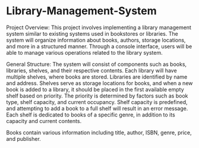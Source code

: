 # Library-Management-System
Project Overview: This project involves implementing a library management system similar to existing systems used in bookstores or libraries. The system will organize information about books, authors, storage locations, and more in a structured manner. Through a console interface, users will be able to manage various operations related to the library system.

General Structure: The system will consist of components such as books, libraries, shelves, and their respective contents. Each library will have multiple shelves, where books are stored. Libraries are identified by name and address. Shelves serve as storage locations for books, and when a new book is added to a library, it should be placed in the first available empty shelf based on priority. The priority is determined by factors such as book type, shelf capacity, and current occupancy. Shelf capacity is predefined, and attempting to add a book to a full shelf will result in an error message. Each shelf is dedicated to books of a specific genre, in addition to its capacity and current contents.

Books contain various information including title, author, ISBN, genre, price, and publisher.
